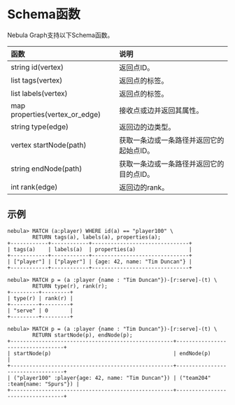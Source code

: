 # Schema函数

Nebula Graph支持以下Schema函数。

|函数| 说明 |
|:----  |  :----|
|string id(vertex) | 返回点ID。|
|list tags(vertex) | 返回点的标签。|
|list labels(vertex) | 返回点的标签。|
|map properties(vertex_or_edge) | 接收点或边并返回其属性。|
|string type(edge) | 返回边的边类型。|
|vertex startNode(path) | 获取一条边或一条路径并返回它的起始点ID。|
|string endNode(path) | 获取一条边或一条路径并返回它的目的点ID。|
|int rank(edge) | 返回边的rank。|

## 示例

```ngql
nebula> MATCH (a:player) WHERE id(a) == "player100" \
        RETURN tags(a), labels(a), properties(a);
+------------+------------+-------------------------------+
| tags(a)    | labels(a)  | properties(a)                 |
+------------+------------+-------------------------------+
| ["player"] | ["player"] | {age: 42, name: "Tim Duncan"} |
+------------+------------+-------------------------------+

nebula> MATCH p = (a :player {name : "Tim Duncan"})-[r:serve]-(t) \
        RETURN type(r), rank(r);
+---------+---------+
| type(r) | rank(r) |
+---------+---------+
| "serve" | 0       |
+---------+---------+

nebula> MATCH p = (a :player {name : "Tim Duncan"})-[r:serve]-(t) \
        RETURN startNode(p), endNode(p);
+----------------------------------------------------+----------------------------------+
| startNode(p)                                       | endNode(p)                       |
+----------------------------------------------------+----------------------------------+
| ("player100" :player{age: 42, name: "Tim Duncan"}) | ("team204" :team{name: "Spurs"}) |
+----------------------------------------------------+----------------------------------+
```